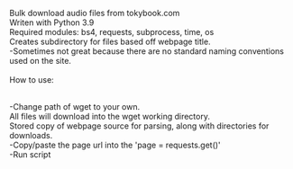 Bulk download audio files from tokybook.com<br>
  Writen with Python 3.9<br>
    Required modules: bs4, requests, subprocess, time, os<br>
  Creates subdirectory for files based off webpage title.<br>
    -Sometimes not great because there are no standard naming conventions used on the site.<br>
    <br>
How to use:<br><br>

  -Change path of wget to your own.<br>
    All files will download into the wget working directory.<br>
    Stored copy of webpage source for parsing, along with directories for downloads.<br>
  -Copy/paste the page url into the 'page = requests.get()'<br>
  -Run script<br>
